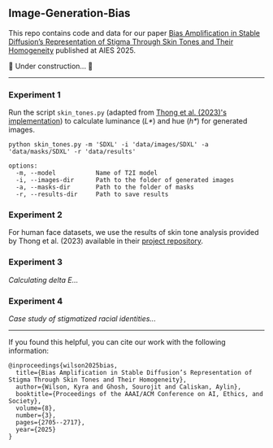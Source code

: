 ## Image-Generation-Bias

This repo contains code and data for our paper [Bias Amplification in Stable Diffusion’s Representation of Stigma Through Skin Tones and Their Homogeneity](https://arxiv.org/abs/2508.17465) published at AIES 2025.

🚧 Under construction... 🚧

---

### Experiment 1

Run the script ```skin_tones.py``` (adapted from [Thong et al. (2023)'s implementation](https://github.com/SonyResearch/apparent_skincolor/blob/main/extract/predict.py)) to calculate luminance (_L*_) and hue (_h*_) for generated images. 

```
python skin_tones.py -m 'SDXL' -i 'data/images/SDXL' -a 'data/masks/SDXL' -r 'data/results'

options:
  -m, --model           Name of T2I model
  -i, --images-dir      Path to the folder of generated images
  -a, --masks-dir       Path to the folder of masks
  -r, --results-dir     Path to save results
```

### Experiment 2

For human face datasets, we use the results of skin tone analysis provided by Thong et al. (2023) available in their [project repository](https://github.com/SonyResearch/apparent_skincolor/blob/main/extract/results). 

### Experiment 3

_Calculating delta E..._

### Experiment 4

_Case study of stigmatized racial identities..._

---

If you found this helpful, you can cite our work with the following information:
```
@inproceedings{wilson2025bias,
  title={Bias Amplification in Stable Diffusion’s Representation of Stigma Through Skin Tones and Their Homogeneity},
  author={Wilson, Kyra and Ghosh, Sourojit and Caliskan, Aylin},
  booktitle={Proceedings of the AAAI/ACM Conference on AI, Ethics, and Society},
  volume={8},
  number={3},
  pages={2705--2717},
  year={2025}
}
```
